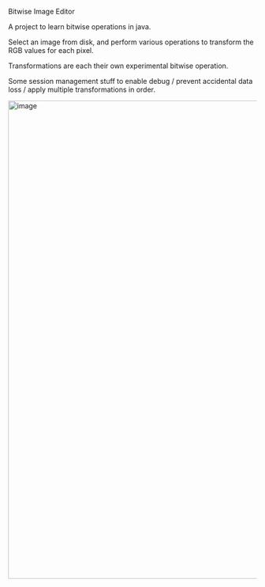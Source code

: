 Bitwise Image Editor

A project to learn bitwise operations in java.

Select an image from disk, and perform various operations to transform the RGB values for each pixel.

Transformations are each their own experimental bitwise operation.

Some session management stuff to enable debug / prevent accidental data loss / apply multiple transformations in order.

<img width="1319" height="967" alt="image" src="https://github.com/user-attachments/assets/93bed3e6-684a-4358-a8c1-a8c4058a242e" />
